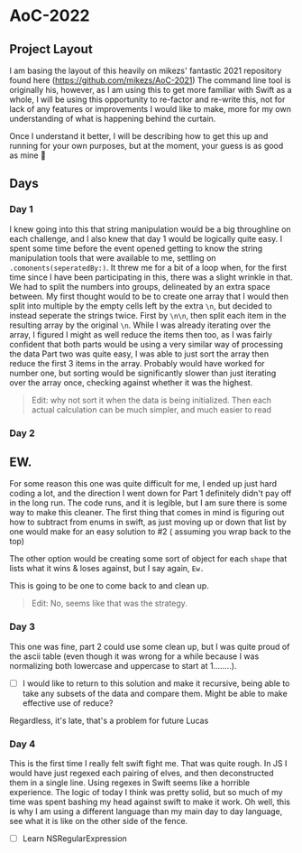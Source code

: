 # AoC-2022

## Project Layout
I am basing the layout of this heavily on mikezs' fantastic 2021 repository found here (https://github.com/mikezs/AoC-2021)
The command line tool is originally his, however, as I am using this to get more familiar with Swift as a whole, I will be using this opportunity to re-factor and re-write this, not for lack of any features or improvements I would like to make, more for my own understanding of what is happening behind the curtain.

Once I understand it better, I will be describing how to get this up and running for your own purposes, but at the moment, your guess is as good as mine 😬

## Days

### Day 1
I knew going into this that string manipulation would be a big throughline on each challenge, and I also knew that day 1 would be logically quite easy. I spent some time before the event opened getting to know the string manipulation tools that were available to me, settling on `.comonents(seperatedBy:)`. It threw me for a bit of a loop when, for the first time since I have been participating in this, there was a slight wrinkle in that. We had to split the numbers into groups, delineated by an extra space between. My first thought would to be to create one array that I would then split into multiple by the empty cells left by the extra `\n`, but decided to instead seperate the strings twice. First by `\n\n`, then split each item in the resulting array by the original `\n`. While I was already iterating over the array, I figured I might as well reduce the items then too, as I was fairly confident that both parts would be using a very similar way of processing the data
Part two was quite easy, I was able to just sort the array then reduce the first 3 items in the array. Probably would have worked for number one, but sorting would be significantly slower than just iterating over the array once, checking against whether it was the highest. 

> Edit: why not sort it when the data is being initialized. Then each actual calculation can be much simpler, and much easier to read

### Day 2

## EW.

For some reason this one was quite difficult for me, I ended up just hard coding a lot, and the direction I went down for Part 1 definitely didn't pay off in the long run. The code runs, and it is legible, but I am sure there is some way to make this cleaner. The first thing that comes in mind is figuring out how to subtract from enums in swift, as just moving up or down that list by one would make for an easy solution to #2 ( assuming you wrap back to the top)

The other option would be creating some sort of object for each `shape` that lists what it wins & loses against, but I say again, `Ew.`

This is going to be one to come back to and clean up. 
> Edit: No, seems like that was the strategy.


### Day 3

This one was fine, part 2 could use some clean up, but I was quite proud of the ascii table (even though it was wrong for a while because I was normalizing both lowercase and uppercase to start at 1........).
- [ ] I would like to return to this solution and make it recursive, being able to take any subsets of the data and compare them. Might be able to make effective use of reduce? 

Regardless, it's late, that's a problem for future Lucas

### Day 4
This is the first time I really felt swift fight me. That was quite rough. In JS I would have just regexed each pairing of elves, and then deconstructed them in a single line. Using regexes in Swift seems like a horrible experience. The logic of today I think was pretty solid, but so much of my time was spent bashing my head against swift to make it work. 
Oh well, this is why I am using a different language than my main day to day language, see what it is like on the other side of the fence. 

- [ ] Learn NSRegularExpression


